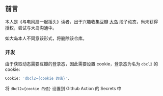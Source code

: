 ## 前言

本人是《与电风扇一起摇头》读者，出于兴趣收集豆瓣 [大岛](https://www.douban.com/people/auxt/) 段子动态，尚未获得授权，尝试与大岛沟通中。  

如大岛本人不同意该形式，将删除该仓库。

### 开发
由于获取动态需要豆瓣的登录态，因此需要设置 cookie，登录态为名为 `dbcl2` 的 cookie:  

```js
Cookie: 'dbcl2={cookie 的值}',
```
将 `dbcl2={cookie 的值}` 设置到 Github Action 的 Secrets 中